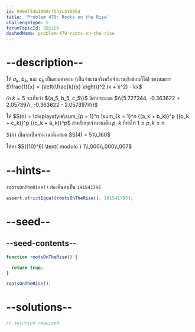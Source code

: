```yaml
---
id: 5900f54b1000cf542c51005d
title: 'Problem 479: Roots on the Rise'
challengeType: 5
forumTopicId: 302156
dashedName: problem-479-roots-on-the-rise
---
```


# --description--

ให้ $a_k$, $b_k$, และ $c_k$ เป็นสามคำตอบ (เป็นจำนวนจริงหรือจำนวนเชิงซ้อนก็ได้) ของสมการ $\frac{1}{x} = {\left(\frac{k}{x} \right)}^2 (k + x^2) - kx$

ถ้า $k = 5$ จะเห็นว่า  $\{a_5, b_5, c_5\\}$ มีค่าประมาณ $\\{5.727244, -0.363622 + 2.057397i, -0.363622 - 2.057397i\\}$

ให้ $S(n) = \displaystyle\sum_{p = 1}^n \sum_{k = 1}^n {(a_k + b_k)}^p {(b_k + c_k)}^p {(c_k + a_k)}^p$ สำหรับทุกจำนวนเต็ม $p$, $k$ ที่ทำให้ $1 ≤ p, k ≤ n$

$S(n)$ เป็นจะเป็นจำนวนเต็มเสมอ $S(4) = 51\\,160$

ให้หา $S({10}^6) \text{ modulo } 1\\,000\\,000\\,007$

# --hints--

`rootsOnTheRise()` ต้องคืนค่าเป็น `191541795`

```js
assert.strictEqual(rootsOnTheRise(), 191541795);
```

# --seed--

## --seed-contents--

```js
function rootsOnTheRise() {

  return true;
}

rootsOnTheRise();
```

# --solutions--

```js
// solution required
```
